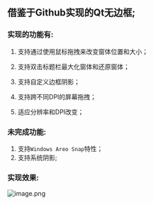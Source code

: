 ## 借鉴于Github实现的Qt无边框;



### 实现的功能有:

1. 支持通过使用鼠标拖拽来改变窗体位置和大小；

2. 支持双击标题栏最大化窗体和还原窗体；

3. 支持自定义边框阴影；
4. 支持跨不同DPI的屏幕拖拽；

5. 适应分辨率和DPI改变；

### 未完成功能:

1. 支持`Windows Areo Snap`特性；
2. 支持系统阴影;



### 实现效果:

![image.png](https://cdn.nlark.com/yuque/0/2021/png/2883810/1623413845161-5dcc1005-0ea4-4464-99da-69d938a4a70e.png)